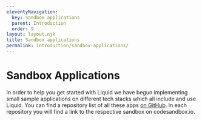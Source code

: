 ```yaml
---
eleventyNavigation:
  key: Sandbox applications
  parent: Introduction
  order: 9
layout: layout.njk
title: Sandbox applications
permalink: introduction/sandbox-applications/
---
```



# Sandbox Applications

In order to help you get started with Liquid we have begun implementing small sample applications on different tech stacks which all include and use Liquid. You can find a repository list of all these apps [on GitHub](https://github.com/orgs/emdgroup-liquid/repositories?q=liquid-sandbox). In each repository you will find a link to the respective sandbox on codesandbox.io.

<docs-page-nav prev-href="introduction/tailwind-integration/"></docs-page-nav>
